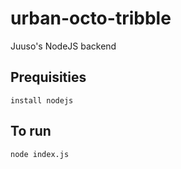 # urban-octo-tribble
Juuso's NodeJS backend 

## Prequisities
```
install nodejs
```
## To run
```
node index.js
```
